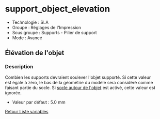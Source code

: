 # support_object_elevation

* Technologie : SLA
* Groupe : Réglages de l'Impression
* Sous groupe : Supports - Pilier de support
* Mode : Avancé

## Élévation de l'objet

### Description

Combien les supports devraient soulever l'objet supporté.
Si cette valeur est égale à zéro, le bas de la géométrie du modèle sera considéré comme faisant partie du socle.
Si [socle autour de l'objet](pad_around_object.md) est activé, cette valeur est ignorée.

* Valeur par défaut : 5.0 mm

[Retour Liste variables](variable_list.md)